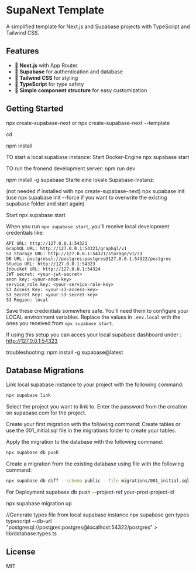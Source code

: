 # SupaNext Template

A simplified template for Next.js and Supabase projects with TypeScript and Tailwind CSS.

## Features

- 🚀 **Next.js** with App Router
- 🔐 **Supabase** for authentication and database
- 🎨 **Tailwind CSS** for styling
- 📝 **TypeScript** for type safety
- 🧩 **Simple component structure** for easy customization

## Getting Started

npx create-supabase-next <project-name> or npx create-supabase-next --template <template-url>

cd <project-name>

npm install



TO start a local supabase instance:
Start Docker-Engine
npx supabase start

TO run the fronend development server:
npm run dev

npm install -g supabase
Starte eine lokale Supabase-Instanz:


(not needed if installed with npx create-supabase-next) npx supabase init
(use npx supabase init --force if you want to overwrite the existing supabase folder and start again)

Start 
npx supabase start


When you run `npx supabase start`, you'll receive local development credentials like:

```
API URL: http://127.0.0.1:54321
GraphQL URL: http://127.0.0.1:54321/graphql/v1
S3 Storage URL: http://127.0.0.1:54321/storage/v1/s3
DB URL: postgresql://postgres:postgres@127.0.0.1:54322/postgres
Studio URL: http://127.0.0.1:54323
Inbucket URL: http://127.0.0.1:54324
JWT secret: <your-jwt-secret>
anon key: <your-anon-key>
service_role key: <your-service-role-key>
S3 Access Key: <your-s3-access-key>
S3 Secret Key: <your-s3-secret-key>
S3 Region: local
```

Save these credentials somewhere safe. You'll need them to configure your LOCAL environment variables.
Replace the values in `.env.local` with the ones you received from `npx supabase start`.

If using this setup you can acces your local supabase dashboard under : http://127.0.0.1:54323


troubleshooting:
npm install -g supabase@latest


## Database Migrations


Link local supabase instance to your project with the following command:
```bash
npx supabase link
```
Select the project you want to link to.
Enter the password from the creation on supabase.com for the project.


Create your first migration with the following command:
Create tables or use the 001_initial.sql file in the migrations folder to create your tables.

Apply the migration to the database with the following command:
```bash
npx supabase db push
```

Create a migration from the existing database using file with the following command:
```bash
npx supabase db diff --schema public --file migrations/001_initial.sql
```

For Deployment
supabase db push --project-ref your-prod-project-id


npx supabase migration up

//Generate types file from local supabase instance
npx supabase gen types typescript --db-url "postgresql://postgres:postgres@localhost:54322/postgres" > lib/database.types.ts




## License

MIT